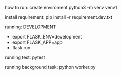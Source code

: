 how to run:
create enviroment
python3 -m venv venv1

install requirement:
pip install -r requirement.dev.txt

running:
DEVELOPMENT
- export FLASK_ENV=development
- export FLASK_APP=app
- flask run

running test:
pytest

running background task:
python worker.py